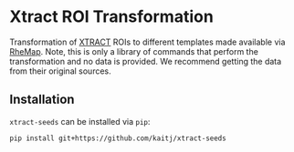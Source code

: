 # Xtract ROI Transformation

Transformation of [XTRACT] ROIs to different templates made available via [RheMap].
Note, this is only a library of commands that perform the transformation and no data
is provided. We recommend getting the data from their original sources.

## Installation

`xtract-seeds` can be installed via `pip`:

```sh
pip install git+https://github.com/kaitj/xtract-seeds
```

[XTRACT]: https://fsl.fmrib.ox.ac.uk/fsl/docs/#/diffusion/xtract
[RheMap]: https://github.com/PRIME-RE/RheMAP
